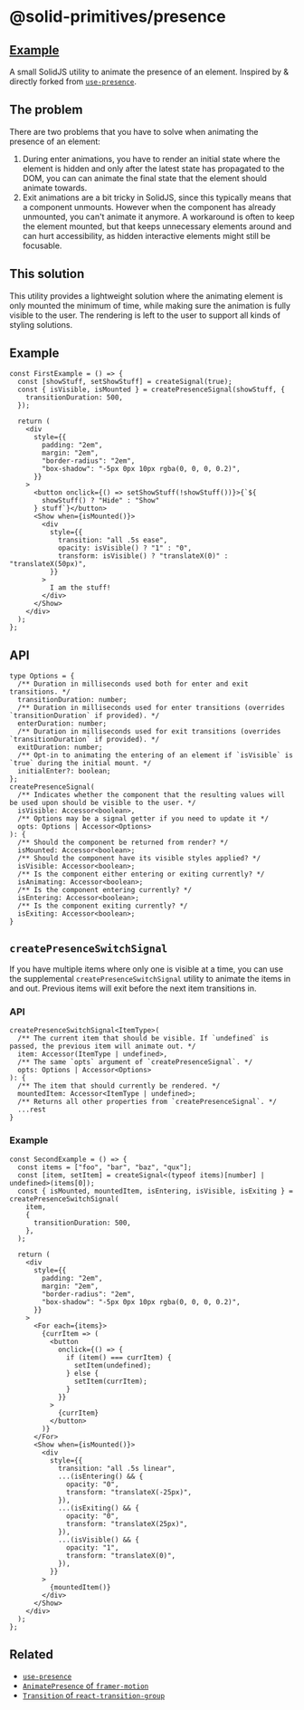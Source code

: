 # @solid-primitives/presence

## [Example](https://stackblitz.com/edit/solidjs-templates-8eqpxz?file=src%2FApp.tsx)

A small SolidJS utility to animate the presence of an element. Inspired by & directly forked from [`use-presence`](https://www.npmjs.com/package/use-presence).

## The problem

There are two problems that you have to solve when animating the presence of an element:

1. During enter animations, you have to render an initial state where the element is hidden and only after the latest state has propagated to the DOM, you can can animate the final state that the element should animate towards.
2. Exit animations are a bit tricky in SolidJS, since this typically means that a component unmounts. However when the component has already unmounted, you can't animate it anymore. A workaround is often to keep the element mounted, but that keeps unnecessary elements around and can hurt accessibility, as hidden interactive elements might still be focusable.

## This solution

This utility provides a lightweight solution where the animating element is only mounted the minimum of time, while making sure the animation is fully visible to the user. The rendering is left to the user to support all kinds of styling solutions.

## Example

```tsx
const FirstExample = () => {
  const [showStuff, setShowStuff] = createSignal(true);
  const { isVisible, isMounted } = createPresenceSignal(showStuff, {
    transitionDuration: 500,
  });

  return (
    <div
      style={{
        padding: "2em",
        margin: "2em",
        "border-radius": "2em",
        "box-shadow": "-5px 0px 10px rgba(0, 0, 0, 0.2)",
      }}
    >
      <button onclick={() => setShowStuff(!showStuff())}>{`${
        showStuff() ? "Hide" : "Show"
      } stuff`}</button>
      <Show when={isMounted()}>
        <div
          style={{
            transition: "all .5s ease",
            opacity: isVisible() ? "1" : "0",
            transform: isVisible() ? "translateX(0)" : "translateX(50px)",
          }}
        >
          I am the stuff!
        </div>
      </Show>
    </div>
  );
};
```

## API

```tsx
type Options = {
  /** Duration in milliseconds used both for enter and exit transitions. */
  transitionDuration: number;
  /** Duration in milliseconds used for enter transitions (overrides `transitionDuration` if provided). */
  enterDuration: number;
  /** Duration in milliseconds used for exit transitions (overrides `transitionDuration` if provided). */
  exitDuration: number;
  /** Opt-in to animating the entering of an element if `isVisible` is `true` during the initial mount. */
  initialEnter?: boolean;
};
createPresenceSignal(
  /** Indicates whether the component that the resulting values will be used upon should be visible to the user. */
  isVisible: Accessor<boolean>,
  /** Options may be a signal getter if you need to update it */
  opts: Options | Accessor<Options>
): {
  /** Should the component be returned from render? */
  isMounted: Accessor<boolean>;
  /** Should the component have its visible styles applied? */
  isVisible: Accessor<boolean>;
  /** Is the component either entering or exiting currently? */
  isAnimating: Accessor<boolean>;
  /** Is the component entering currently? */
  isEntering: Accessor<boolean>;
  /** Is the component exiting currently? */
  isExiting: Accessor<boolean>;
}
```

## `createPresenceSwitchSignal`

If you have multiple items where only one is visible at a time, you can use the supplemental `createPresenceSwitchSignal` utility to animate the items in and out. Previous items will exit before the next item transitions in.

### API

```tsx
createPresenceSwitchSignal<ItemType>(
  /** The current item that should be visible. If `undefined` is passed, the previous item will animate out. */
  item: Accessor(ItemType | undefined>,
  /** The same `opts` argument of `createPresenceSignal`. */
  opts: Options | Accessor<Options>
): {
  /** The item that should currently be rendered. */
  mountedItem: Accessor<ItemType | undefined>;
  /** Returns all other properties from `createPresenceSignal`. */
  ...rest
}
```

### Example

```tsx
const SecondExample = () => {
  const items = ["foo", "bar", "baz", "qux"];
  const [item, setItem] = createSignal<(typeof items)[number] | undefined>(items[0]);
  const { isMounted, mountedItem, isEntering, isVisible, isExiting } = createPresenceSwitchSignal(
    item,
    {
      transitionDuration: 500,
    },
  );

  return (
    <div
      style={{
        padding: "2em",
        margin: "2em",
        "border-radius": "2em",
        "box-shadow": "-5px 0px 10px rgba(0, 0, 0, 0.2)",
      }}
    >
      <For each={items}>
        {currItem => (
          <button
            onclick={() => {
              if (item() === currItem) {
                setItem(undefined);
              } else {
                setItem(currItem);
              }
            }}
          >
            {currItem}
          </button>
        )}
      </For>
      <Show when={isMounted()}>
        <div
          style={{
            transition: "all .5s linear",
            ...(isEntering() && {
              opacity: "0",
              transform: "translateX(-25px)",
            }),
            ...(isExiting() && {
              opacity: "0",
              transform: "translateX(25px)",
            }),
            ...(isVisible() && {
              opacity: "1",
              transform: "translateX(0)",
            }),
          }}
        >
          {mountedItem()}
        </div>
      </Show>
    </div>
  );
};
```

## Related

- [`use-presence`](https://www.npmjs.com/package/use-presence)
- [`AnimatePresence` of `framer-motion`](https://www.framer.com/docs/animate-presence/)
- [`Transition` of `react-transition-group`](http://reactcommunity.org/react-transition-group/transition)
